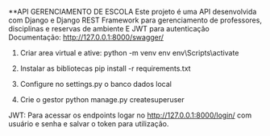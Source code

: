**API GERENCIAMENTO DE ESCOLA
Este projeto é uma API desenvolvida com Django e Django REST Framework para gerenciamento de professores, disciplinas e reservas de ambiente E JWT para autenticação
Documentação: http://127.0.0.1:8000/swagger/

1. Criar area virtual e ative:
      python -m venv env
      env\Scripts\activate 

2. Instalar as bibliotecas
      pip install -r requirements.txt

3.  Configure no settings.py o banco dados local

4.  Crie o gestor
      python manage.py createsuperuser

JWT:
Para acessar os endpoints logar no http://127.0.0.1:8000/login/ com usuário e senha e salvar o token para utilização.
